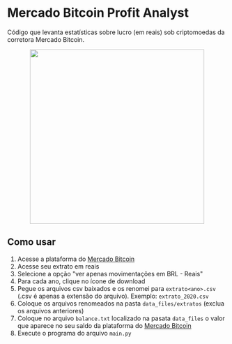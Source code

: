 # Mercado Bitcoin Profit Analyst
Código que levanta estatísticas sobre lucro (em reais) sob criptomoedas da corretora Mercado Bitcoin.

<div align="center">
  <img width="400" src="https://logodownload.org/wp-content/uploads/2021/01/mercado-bitcoin-logo.png">
</div>

## Como usar

1) Acesse a plataforma do [Mercado Bitcoin](https://www.mercadobitcoin.com.br/)
2) Acesse seu extrato em reais
3) Selecione a opção "ver apenas movimentações em BRL - Reais"
4) Para cada ano, clique no ícone de download
5) Pegue os arquivos csv baixados e os renomei para `extrato<ano>.csv` (.csv é apenas a extensão do arquivo). Exemplo: `extrato_2020.csv`
6) Coloque os arquivos renomeados na pasta `data_files/extratos` (exclua os arquivos anteriores)
7) Coloque no arquivo `balance.txt` localizado na pasata `data_files` o valor que aparece no seu saldo da plataforma do [Mercado Bitcoin](https://www.mercadobitcoin.com.br/)
8) Execute o programa do arquivo `main.py`
